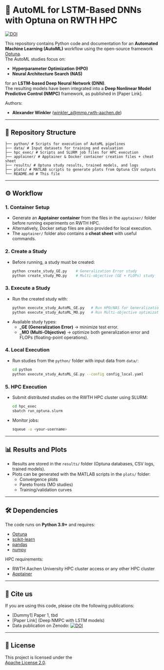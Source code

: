 # 🤖 AutoML for LSTM-Based DNNs with Optuna on RWTH HPC

[![DOI](https://zenodo.org/badge/1036040896.svg)](https://doi.org/10.5281/zenodo.16903152)

This repository contains Python code and documentation for an **Automated Machine Learning (AutoML)** workflow using the open-source framework [Optuna](https://optuna.org/).  
The AutoML studies focus on:  

- **Hyperparameter Optimization (HPO)**  
- **Neural Architecture Search (NAS)**  

for an **LSTM-based Deep Neural Network (DNN)**.  
The resulting models have been integrated into a **Deep Nonlinear Model Predictive Control (NMPC)** framework, as published in [Paper Link].  

Authors:  
- **Alexander Winkler** (winkler_a@mmp.rwth-aachen.de)  

---
  
## 📂 Repository Structure

	├── python/ # Scripts for execution of AutoML pipelines
	├── data/ # Input datasets for training and evaluation
	├── hpc_exec/ # Scripts and SLURM job files for HPC execution
	├── apptainer/ # Apptainer & Docker container creation files + cheat sheet
	├── results/ # Optuna study results, trained models, and logs
	├── plots/ # MATLAB scripts to generate plots from Optuna CSV outputs
	└── README.md # This file


---

## ⚙️ Workflow

### 1. Container Setup
- Generate an **Apptainer container** from the files in the `apptainer/` folder before running experiments on RWTH HPC.  
- Alternatively, Docker setup files are also provided for local execution.  
- The `apptainer/` folder also contains a **cheat sheet** with useful commands.  

### 2. Create a Study
- Before running, a study must be created:  
  ```bash
  python create_study_GE.py    # Generalization Error study
  python create_study_MO.py    # Multi-objective (GE + FLOPs) study
  ```

### 3. Execute a Study
- Run the created study with:  
  ```bash
  python execute_study_AutoML_GE.py   # Run HPO/NAS for Generalization Error
  python execute_study_AutoML_MO.py   # Run Multi-objective optimization
  ```
- Available study types:  
  - **_GE (Generalization Error)** → minimize test error.  
  - **_MO (Multi-Objective)** → optimize both generalization error and FLOPs (floating-point operations).  

### 4. Local Execution
- Run studies from the `python/` folder with input data from `data/`:  
  ```bash
  cd python
  python execute_study_AutoML_GE.py --config config_local.yaml
  ```

### 5. HPC Execution
- Submit distributed studies on the RWTH HPC cluster using SLURM:  
  ```bash
  cd hpc_exec
  sbatch run_optuna.slurm
  ```
- Monitor jobs:  
  ```bash
  squeue -u <your-username>
  ```

---

## 📊 Results and Plots

- Results are stored in the `results/` folder (Optuna databases, CSV logs, trained models).  
- Plots can be generated with the MATLAB scripts in the `plots/` folder:  
  - Convergence plots  
  - Pareto fronts (MO studies)  
  - Training/validation curves  

---

## 🛠 Dependencies

The code runs on **Python 3.9+** and requires:  
- [Optuna](https://optuna.org/)  
- [scikit-learn](https://scikit-learn.org/stable/)  
- [pandas](https://pandas.pydata.org/)  
- [numpy](https://numpy.org/)  

HPC requirements:  
- RWTH Aachen University HPC cluster access or any other HPC cluster 
- [Apptainer](https://apptainer.org/)  

---

## 📑 Cite us

If you are using this code, please cite the following publications:  
- [Dummy1] Paper 1, tbd   
- [Paper Link] (Deep NMPC with LSTM models)
- Data publication on Zenodo:
[![DOI](https://zenodo.org/badge/1036040896.svg)](https://doi.org/10.5281/zenodo.16903152)

---

## 📜 License

This project is licensed under the  
[Apache License 2.0](https://www.apache.org/licenses/LICENSE-2.0.txt).  
